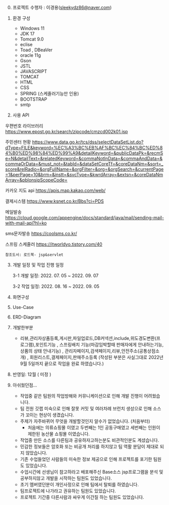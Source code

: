 0. 프로젝트 수행자 : 이경용(sleekydz86@naver.com)

1. 환경 구성
   + Windows 11
   + JDK 17
   + Tomcat 9.0
   + eclise
   + Toad , DBeaVer 
   + oracle 11g
   + Gson
   + JSTL
   + JAVASCRIPT
   + TOMCAT
   + HTML
   + CSS 
   + SPRING (스케줄러기능만 인용)
   + BOOTSTRAP
   + smtp
   
2. 사용 API

  우편번호 라이브러리
   https://www.epost.go.kr/search/zipcode/cmzcd002k01.jsp
   
   주민센터 현황
   https://www.data.go.kr/tcs/dss/selectDataSetList.do?dType=FILE&keyword=%EC%A3%BC%EB%AF%BC%EC%84%BC%ED%84%B0%ED%98%84%ED%99%A9&detailKeyword=&publicDataPk=&recmSe=N&detailText=&relatedKeyword=&commaNotInData=&commaAndData=&commaOrData=&must_not=&tabId=&dataSetCoreTf=&coreDataNm=&sort=_score&relRadio=&orgFullName=&orgFilter=&org=&orgSearch=&currentPage=1&perPage=10&brm=&instt=&svcType=&kwrdArray=&extsn=&coreDataNmArray=&pblonsipScopeCode=
   
   카카오 지도 api
   https://apis.map.kakao.com/web/
   
   결제시스템
   https://www.ksnet.co.kr/Bbs?ci=PDS
   
   
   메일발송
   https://cloud.google.com/appengine/docs/standard/java/mail/sending-mail-with-mail-api?hl=ko
   
   
   sms문자발송
  https://coolsms.co.kr/
   
   스프링 스케줄러
   https://itworldyo.tistory.com/40
   
    참조도서: 로드북- jsp&servlet
    

3. 개발 일정 및 작업 진행 일정
 

   3-1 개발 일정: 2022. 07. 05 ~ 2022. 09. 07

   3-2 작업 일정: 2022. 08. 16 ~ 2022. 09. 05
  
4. 화면구성

5. Use-Case

6. ERD-Diagram

7. 개발한부분
   + 리뷰,관리자상품등록,게시판,파일업로드,DB커넥션,include,위도경도변환(프로그램),포인트기능
      , 스프링배치 기능(마감임박할때 판매자에게 안내하는기능,상품의 상태 안내기능)
      , 관리자페이지,검색페이지,리뷰,안전주소(공통상점소개)
      , 회원리스트,결제페이지,판매주소등록
         (작성된 부분은 사실그대로 2022년 9월 5일까지 끝으로 작업을 완료 하였습니다.)

8. 반영일: 12월 ( 미정 )

9. 아쉬웠던점...

   +  작업중 같은 팀원의 작업방해와 커뮤니케이션으로 인해 개발 진행이 어려웠습니다.
   +  팀 전원 깃랩 미숙으로 인해 잘못 커밋 및 여러차례 브런치 생성으로 인해 소스가 꼬이는 현상이 생겼습니다.
   +  주제가 자주바뀌어 무엇을 개발할것인지 알수가 없었습니다.  (처음부터)
      -  처음에는 의류쇼핑몰 이였고 두번째는 1인 공동구매였고 세번째는 인원이 제한된 농산물 쇼핑몰 이였습니다.
   +  작업중 만든 소스를 다른팀과 공유하자고하는분도 비관적인분도 계셨습니다.
   +  민감한 정보들은 암호화 또는 비공개 처리를 하지않고 팀 역활 분담이 제대로 되지 않았습니다.
   +  기존 수업들었던 사람들의 미숙한 정보 제공으로 인해 프로젝트를 포기한 팀원도 있었습니다.
   +  수업시간에 선생님이 참고하라고 배포해주신 Base소스 jsp프로그램을 분석 및 공부하지않고 개발을 시작하는 팀원도 있었습니다.
   +  초기 멤버였던분이 개인사정으로 인해 팀에서 탈퇴를 하였습니다.
   +  팀프로젝트에 나가라고 권유하는 팀원도 있었습니다.
   +  프로젝트 기간중 다른사람과 싸우게 이간질 하는 팀원도 있었습니다.
